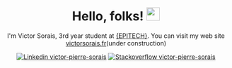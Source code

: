 <div align="center">

  # Hello, folks! <img src="https://raw.githubusercontent.com/MartinHeinz/MartinHeinz/master/wave.gif" width="30px">

I'm Victor Sorais, 3rd year student at [{EPITECH}](https://www.epitech.eu/fr/). You can visit my web site [victorsorais.fr](https://www.victorsorais.fr)(under construction)


[![Linkedin victor-pierre-sorais](https://img.shields.io/badge/LinkedIn-0077B5?style=for-the-badge&logo=linkedin&logoColor=white)](https://www.linkedin.com/in/victor-pierre-sorais-1756a1185/)
[![Stackoverflow victor-pierre-sorais](https://img.shields.io/badge/Stack_Overflow-FE7A16?style=for-the-badge&logo=stack-overflow&logoColor=white)](https://stackoverflow.com/users/16548300/niewtone)

</div>
